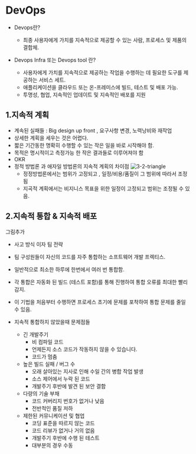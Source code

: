 # DevOps
- Devops란?
  - 최종 사용자에게 가치를 지속적으로 제공할 수 있는 사람, 프로세스 및 제품의 결합체. 

- Devops Infra 또는 Devops tool 란?
  - 사용자에게 가치를 지속적으로 제공하는 작업을 수행하는 데 필요한 도구를 제공하는 서비스 세트.
  - 애플리케이션을 클라우드 또는 온-프레미스에 빌드, 테스트 및 배포 가능. 
  - 투명성, 협업, 지속적인 업데이트 및 지속적인 배포를 지원

## 1.지속적 계획 
- 계속된 실패들 : Big design up front , 요구사항 변경, 노력낭비와 재작업
- 상세한 계획을 세우는 것은 어렵다.
- 짧은 기간동한 명확히 수행할 수 있는 작은 일을 바로 시작해야 함. 
- 목적은 명시적이고 측정가능 한 작은 결과들로 이루어져야 함
- OKR 
- 정적 방법론 과 애자일 방법론의 지속적 계획의 차이점
![3-2-triangle](https://user-images.githubusercontent.com/15258916/93305165-1bb6a380-f839-11ea-8cbb-023650d76d7e.png)
  - 정정방법론에서는 범위가 고정되고 , 일정/비용/품질이 그 범위에 따라서 조정됨
  - 지곡적 계획에서는 비지니스 목표을 위한 일정이 고정되고 범위는 조정될 수 있음.

## 2.지속적 통합 & 지속적 배포
그림추가 
- 사고 방식 이자 팀 전략  
- 팀 구성원들이 자신의 코드를 자주 통합하는 소프트웨어 개발 프렉티스.
- 일반적으로 최소한 하루에 한번에서 여러 번 통합함.
- 각 통합은 자동화 된 빌드 (테스트 포함)를 통해 진행하여 통합 오류를 최대한 빨리 감지.
- 이 기법을 처음부터 수행하면 프로세스 초기에 문제를 포착하여 통합 문제를 줄일 수 있음.

- 지속적 통합하지 않았을때 문제점들
  - 긴 개발주기
    - 비 컴파일 코드
    - 언제든지 소스 코드가 작동하지 않을 수 있습니다.
    - 코드가 멈춤
  - 높은 빌드 실패 / 버그 수
    - 오래 살아있는 지사로 인해 수일 간의 병합 작업 발생
    - 소스 제어에서 누락 된 코드
    - 개발주기 후반에 발견 된 보안 결함
  - 다량의 기술 부채
    - 코드 커버리지 번호가 없거나 낮음
    - 전반적인 품질 저하
  - 제한된 커뮤니케이션 및 협업
    - 코딩 표준을 따르지 않는 코드
    - 코드 리뷰가 없거나 거의 없음
    - 개발주기 후반에 수행 된 테스트
    - 대부분의 경우 수동



